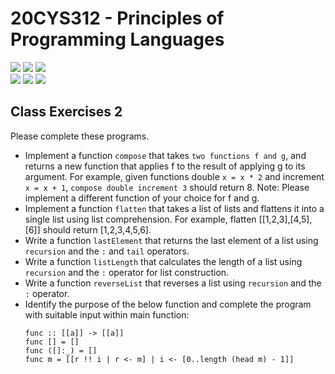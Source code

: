 # 20CYS312 - Principles of Programming Languages
![](https://img.shields.io/badge/Batch-21CYS-lightgreen) ![](https://img.shields.io/badge/UG-blue) ![](https://img.shields.io/badge/Subject-PPL-blue) <br/>
![](https://img.shields.io/badge/Lecture-2-orange) ![](https://img.shields.io/badge/Practical-3-orange) ![](https://img.shields.io/badge/Credits-3-orange)

## Class Exercises 2

Please complete these programs. 

- Implement a function `compose` that takes `two functions f and g`, and returns a new function that applies f to the result of applying g to its argument.
  For example, given functions double `x = x * 2` and increment `x = x + 1`, `compose double increment 3` should return 8.
  Note: Please implement a different function of your choice for f and g.
- Implement a function `flatten` that takes a list of lists and flattens it into a single list using list comprehension.
  For example, flatten [[1,2,3],[4,5],[6]] should return [1,2,3,4,5,6].
- Write a function `lastElement` that returns the last element of a list using `recursion` and the `:` and `tail` operators.
- Write a function `listLength` that calculates the length of a list using `recursion` and the `:` operator for list construction.
- Write a function `reverseList` that reverses a list using `recursion` and the `:` operator.
- Identify the purpose of the below function and complete the program with suitable input within main function:
  ```
  func :: [[a]] -> [[a]]
  func [] = []
  func ([]:_) = []
  func m = [[r !! i | r <- m] | i <- [0..length (head m) - 1]]
  ```
